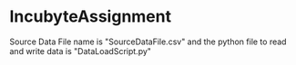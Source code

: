 # IncubyteAssignment
Source Data File name is "SourceDataFile.csv" and the python file to read and write data is "DataLoadScript.py"

